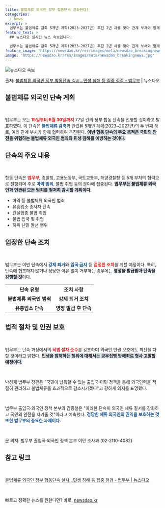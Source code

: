 ```yaml
---
title: 불법체류 외국인 정부 합동단속 강화한다!
categories:
  - News
excerpt: >
  법무부는 불법체류 감축 5개년 계획(2023~2027년) 추진 2년 차를 맞아 관계 부처와 함께 정부 합동단…
feature_text: >
  ## 뉴스다오 실시간 뉴스 속보입니다.

  법무부는 불법체류 감축 5개년 계획(2023~2027년) 추진 2년 차를 맞아 관계 부처와 함께 정부 합동단…
feature_image: 'https://newsdao.kr/res/images/meta/newsdao_breakingnews.jpg'
image: 'https://newsdao.kr/res/images/meta/newsdao_breakingnews.jpg'
---
```


![뉴스다오 속보](https://newsdao.kr/res/images/meta/newsdao_breakingnews.jpg)

<p>출처: <a href="https://newsdao.kr/3582" rel="dofollow">불법체류 외국인 정부 합동단속 실시…민생 침해 등 집중 점검 - 법무부</a> | 뉴스다오</p>

<h2 data-ke-size="size26">불법체류 외국인 단속 계획</h2>

<p data-ke-size="size16">&nbsp;</p>

법무부는 오는 <b><span style="color: #ee2323;">15일부터 6월 30일까지</span></b> 77일 간의 정부 합동 단속을 진행할 것이라고 발표하였다. 이 단속은 <b><span style="color: #1a5490;">불법체류 감축</span></b>과 관련된 5개년 계획(2023~2027년)의 두 번째 해로, 여러 관계 부처가 함께 협력하여 추진된다. <b><span style="background-color: #21538527;">이번 합동 단속의 주요 목적은 국민의 안전을 위협하는 불법체류 외국인 범죄와 민생 침해를 예방하는 것이다.</span></b>

<h2 data-ke-size="size26">단속의 주요 내용</h2>

<p data-ke-size="size16">&nbsp;</p>

합동 단속은 <b><span style="color: #ee2323;">법무부</span></b>, 경찰청, 고용노동부, 국토교통부, 해양경찰청 등 5개 부처의 협력으로 진행되며 주로 <b><span style="color: #1a5490;">마약 범죄</span></b>, 불법 취업 등의 분야에 집중된다. <b><span style="background-color: #21538527;">법무부는 불법체류 외국인과 연관된 모든 범죄를 철저히 감시할 계획이다</span></b>.

<ul>
    <li>마약 등 불법체류 외국인 범죄</li>
    <li>유흥업소 종사자 단속</li>
    <li>건설업종 불법 취업</li>
    <li>불법 입국 및 취업</li>
    <li>허위 난민 알선 행위</li>
</ul>

<h2 data-ke-size="size26">엄정한 단속 조치</h2>

<p data-ke-size="size16">&nbsp;</p>

법무부는 이번 단속에서 <b><span style="color: #1a5490;">강제 퇴거</span></b>와 <b><span style="color: #1a5490;">입국 금지</span></b> 등 <b><span style="color: #ee2323;">엄정한 조치</span></b>를 취할 예정이다. 특히, 단속에 협조하지 않거나 정당한 이유 없이 거부하는 경우에는 <b><span style="background-color: #21538527;">영장을 발급받아 단속을 강행할 것</span></b>이다.

<table>
    <tr>
        <td style="text-align: center; height: 17px;"><b>단속 유형</b></td>
        <td style="text-align: center; height: 17px;"><b>조치 사항</b></td>
    </tr>
    <tr>
        <td style="text-align: center; height: 17px;"><b>불법체류 외국인 범죄</b></td>
        <td style="text-align: center; height: 17px;"><b>강제 퇴거 조치</b></td>
    </tr>
    <tr>
        <td style="text-align: center; height: 17px;"><b>유흥업소 단속</b></td>
        <td style="text-align: center; height: 17px;"><b>영장 발급 후 단속</b></td>
    </tr>
</table>

<h2 data-ke-size="size26">법적 절차 및 인권 보호</h2>

<p data-ke-size="size16">&nbsp;</p>

법무부는 단속 과정에서의 <b><span style="color: #ee2323;">적법 절차 준수</span></b>를 강조하며 외국인 인권 보호에도 최선을 다할 것이라고 밝혔다. <b><span style="background-color: #21538527;">민생을 침해하는 행위에 대해서는 공무집행 방해죄로 형사 고발할 예정이다.</span></b>

<p data-ke-size="size16">&nbsp;</p>

박성재 법무부 장관은 "국민이 납득할 수 있는 출입국·이민 정책을 통해 외국인력을 적절히 관리하고 불법체류를 효과적으로 감소시키겠다"고 강하게 의지를 표명했다. 

<p data-ke-size="size16">&nbsp;</p>

법무부 출입국·외국인 정책 본부의 김종철은 "이러한 단속이 외국인 체류 질서를 강화하고 국민의 안전을 지켜줄 것"이라고 예측했다. <b><span style="color: #1a5490;">정당한 체류 외국인의 권익을 보호하는 것 또한 법무부의 중요한 과제이다.</span></b> 

<p data-ke-size="size16">&nbsp;</p>

문 의처: 법무부 출입국·외국인 정책 본부 이민 조사과 (02-2110-4082)

<h2 data-ke-size="size26">참고 링크</h2>

<p data-ke-size="size16">&nbsp;</p>

<a href="https://newsdao.kr/3582">불법체류 외국인 정부 합동단속 실시…민생 침해 등 집중 점검 - 법무부 | 뉴스다오</a>

<p data-ke-size="size16">&nbsp;</p> 

빠르고 정확한 뉴스를 원한다면? 바로, <a href="https://newsdao.kr" rel="dofollow">newsdao.kr</a>


